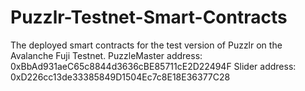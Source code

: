 # Puzzlr-Testnet-Smart-Contracts
The deployed smart contracts for the test version of Puzzlr on the Avalanche Fuji Testnet.
PuzzleMaster address: 0xBbAd931aeC65c8844d3636cBE85711cE2D22494F
Slider address: 0xD226cc13de33385849D1504Ec7c8E18E36377C28
